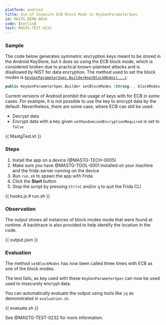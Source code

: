 ```yaml
---
platform: android
title: Use of Insecure ECB Block Mode in KeyGenParameterSpec
id: MASTG-DEMO-0058
code: [kotlin]
test: MASTG-TEST-0232
---
```


### Sample

The code below generates symmetric encryption keys meant to be stored in the Android KeyStore, but it does so using the ECB block mode, which is considered broken due to practical known-plaintext attacks and is disallowed by NIST for data encryption. The method used to set the block modes is [`KeyGenParameterSpec.Builder#setBlockModes(...)`](https://developer.android.com/reference/android/security/keystore/KeyGenParameterSpec.Builder#setBlockModes(java.lang.String[])):

```kotlin
public KeyGenParameterSpec.Builder setBlockModes (String... blockModes)
```

Current versions of Android prohibit the usage of keys with for ECB in some cases. For example, it is not possible to use the key to encrypt data by the default. Nevertheless, there are some case, where ECB can still be used:

- Decrypt data
- Encrypt data with a key given `setRandomizedEncryptionRequired` is set to `false`

{{ MastgTest.kt }}

### Steps

1. Install the app on a device (@MASTG-TECH-0005)
2. Make sure you have @MASTG-TOOL-0001 installed on your machine and the frida-server running on the device
3. Run `run.sh` to spawn the app with Frida
4. Click the **Start** button
5. Stop the script by pressing `Ctrl+C` and/or `q` to quit the Frida CLI

{{ hooks.js # run.sh }}

### Observation

The output shows all instances of block modes mode that were found at runtime. A backtrace is also provided to help identify the location in the code.

{{ output.json }}

### Evaluation

The method `setBlockModes` has now been called three times with ECB as one of the block modes.

The test fails, as key used with these `KeyGenParameterSpec` can now be used used to insecurely encrypt data.

You can automatically evaluate the output using tools like `jq` as demonstrated in `evaluation.sh`.

{{ evaluate.sh }}

See @MASTG-TEST-0232 for more information.

